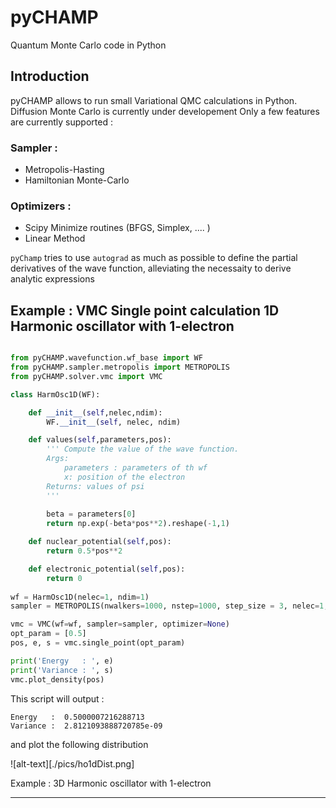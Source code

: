 # pyCHAMP

Quantum Monte Carlo code in Python

## Introduction


pyCHAMP allows to run small Variational QMC calculations in Python. Diffusion Monte Carlo is currently under developement Only a few features are currently supported : 

### Sampler : 

  * Metropolis-Hasting
  * Hamiltonian Monte-Carlo

### Optimizers :

  * Scipy Minimize routines (BFGS, Simplex, .... )
  * Linear Method
  
  
`pyChamp` tries to use `autograd` as much as possible to define the partial derivatives of the wave function, alleviating the necessaity to derive analytic expressions

## Example : VMC Single point calculation 1D Harmonic oscillator with 1-electron

```python

from pyCHAMP.wavefunction.wf_base import WF
from pyCHAMP.sampler.metropolis import METROPOLIS
from pyCHAMP.solver.vmc import VMC

class HarmOsc1D(WF):

    def __init__(self,nelec,ndim):
        WF.__init__(self, nelec, ndim)

    def values(self,parameters,pos):
        ''' Compute the value of the wave function.
        Args:
            parameters : parameters of th wf
            x: position of the electron
        Returns: values of psi
        '''
    
        beta = parameters[0]
        return np.exp(-beta*pos**2).reshape(-1,1)

    def nuclear_potential(self,pos):
        return 0.5*pos**2 

    def electronic_potential(self,pos):
        return 0
        
wf = HarmOsc1D(nelec=1, ndim=1)
sampler = METROPOLIS(nwalkers=1000, nstep=1000, step_size = 3, nelec=1, ndim=1, domain = {'min':-2,'max':2})

vmc = VMC(wf=wf, sampler=sampler, optimizer=None)
opt_param = [0.5]
pos, e, s = vmc.single_point(opt_param)

print('Energy   : ', e)
print('Variance : ', s)
vmc.plot_density(pos)
```

This script will output :

```
Energy   :  0.5000007216288713
Variance :  2.8121093888720785e-09
``` 

and plot the following distribution 

![alt-text][./pics/ho1dDist.png]

Example : 3D Harmonic oscillator with 1-electron
*****************************************************
